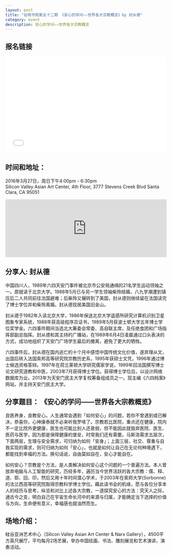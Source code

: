 ```yaml
---
layout: post
title: "谷雨书苑第五十二期 《安心的学问——世界各大宗教概览》by 封从德"
category: event
description: 安心的学问——世界各大宗教概览
---
```


## 报名链接
<div style="width:100%; text-align:left;" ><iframe  src="//eventbrite.com/tickets-external?eid=23199187394&ref=etckt" frameborder="0" height="300" width="100%" vspace="0" hspace="0" marginheight="5" marginwidth="5" scrolling="auto" allowtransparency="true"></iframe></div>

## 时间和地址：

2016年3月27日，周日下午4:00pm - 6:30pm  
Silicon Valley Asian Art Center, 4th Floor, 3777 Stevens Creek Blvd Santa Clara, CA 95051

<iframe width="100%" height="180" frameborder="0" style="border:0"
src="https://www.google.com/maps/embed/v1/place?q=3777%20Stevens%20Creek%20Blvd%20Santa%20Clara%2C%20CA%2095054&key=AIzaSyBU8Fpde0IWAvSPYuvrpcjOHm_8scuCusk" allowfullscreen></iframe>

## 分享人: 封从德
中国四川人，1989年六四天安门事件被北京市公安局通缉的21名学生运动领袖之一。原就读于北京大学。1988年5月已与另一学生领袖柴玲结婚，八九学潮遭到镇压后二人共同前往法国避难；后柴玲又辗转到了美国，封从德则继续留在法国读完了博士学位并和柴玲离婚。封从德现居美国旧金山。

封从德于1982年入读北京大学，1986年保送北京大学遥感所研究计算机识别卫星图象专家系统，1988年获高级程序员证书，1989年5月获波士顿大学五年博士学位奖学金。六四事件期间当选北大筹委会常委、高自联主席，及任绝食团和广场指挥部副总指挥。封从德和其主持的广播站，在1989年6月4日凌晨通过口头表决的方式，成功地组织了天安门广场学生最后的撤离，避免了更大的牺牲。 

六四事件后，封从德在国内逃亡的十个月中感悟中国传统文化价值，遂弃理从文，出国后转入法国索邦高等研究院宗教历史系，1995年获硕士文凭，1996年通过博士候选资格答辩。1997年在荷兰莱顿大学研究儒家学说，1999年回法国撰写博士论文研究道教和中医，2003年7月获得博士学位。获得博士学位后，以设计网络数据库为业。2013年为天安门民主大学复校筹备组成员之一。现主编《六四档案》网站，并主持天安门民主大学。

## 分享题目： 《安心的学问——世界各大宗教概览》 

良医养身，良教安心。人生通常会遇到「如何安心」的问题，若你不曾遇到或已解决，恭喜你，心神康泰就不必来听我罗嗦了。宗教若比医院，重点还在健康，院内不一定比院外更健康，医生也可能比别人还衰弱，但不能因此就毁弃医院、医生、医药与医学，因为那是保障健康的堡垒，时常我们还有需要。马斯洛需求五层次，下面两层，生理与安全需求，可归纳为如何「安身」；上面三层，社交、尊重与自我实现的需求，则可归纳为如何「安心」，也就是如何让自己在无论何种境遇下，都能找到幸福的方法。换句话说，自由莫如自在，安心才能自在。

如何安心？宗教是个方法，是人类解决如何安心这个问题的一个普遍方法。本人曾放弃电脑与人工智能的研究，历经多年，遍历当今世界活跃的各大宗教：儒、释、道、耶、回、印，然后又用十年时间潜心学术，于2003年在索邦大学(Sorbonne)的法兰西高等研究院取得宗教科学博士学位。藉此读书会的机缘，愿与各位分享本人的经历与思考，纵览和对比上述各大宗教，一道探究安心的方法：究天人之际，通古今之变，明白自己在宇宙生命长河中的来源与归属，才能确定当下选择的价值与方向，生命便有意义，幸福感也就油然而生。

## 场地介绍：
硅谷亚洲艺术中心（Silicon Valley Asian Art Center & Narx Gallery），4500平方英尺展厅，平均每月2场艺展，举办中国绘画、书法、雕刻展览和艺术演讲，演奏活动。
